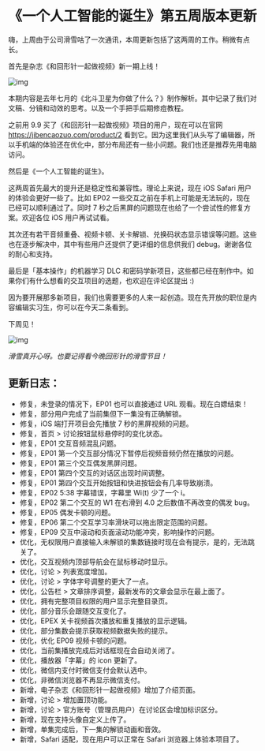 # 《一个人工智能的诞生》第五周版本更新

嗨，上周由于公司滑雪咕了一次通讯，本周更新包括了这两周的工作。稍微有点长。

首先是杂志《和回形针一起做视频》新一期上线！

![img](https://i.loli.net/2021/10/03/UsjFRz2nIhOrPiW.jpg)

本期内容是去年七月的《北斗卫星为你做了什么？》制作解析。其中记录了我们对文稿、分镜和动效的思考。以及一个手把手后期修痘教程。

之前用 9.9 买了《和回形针一起做视频》项目的用户，现在可以在官网 https://jibencaozuo.com/product/2 看到它。因为这里我们从头写了编辑器，所以手机端的体验还在优化中，部分布局还有一些小问题。我们也还是推荐先用电脑访问。

然后是《一个人工智能的诞生》。

这两周首先最大的提升还是稳定性和兼容性。理论上来说，现在 iOS Safari 用户的体验会更好一些了。比如 EP02 一些交互之前在手机上可能是无法玩的，现在已经可以顺利通过了。同时 7 秒之后黑屏的问题现在也给了一个尝试性的修复方案。欢迎各位 iOS 用户再试试看。

其次还有若干音频重叠、视频卡顿、关卡解锁、兑换码状态显示错误等问题。这些也在逐步解决中，其中有些用户还提供了更详细的信息供我们 debug。谢谢各位的耐心和支持。

最后是「基本操作」的机器学习 DLC 和密码学新项目，这些都已经在制作中。如果你们有什么想看的交互项目的选题，也欢迎在评论区提出 :)

因为要开展那多新项目，我们也需要更多的人来一起创造。现在先开放的职位是内容编辑实习生，你可以在今天二条看到。

下周见！

![img](https://i.loli.net/2021/10/03/k3rQpl2H5tdg6sm.jpg)

*滑雪真开心呀。也要记得看今晚回形针的滑雪节目！*

## **更新日志：**

- 修复，未登录的情况下，EP01 也可以直接通过 URL 观看。现在白嫖结束！
- 修复，部分用户完成了当前集但下一集没有正确解锁。
- 修复，iOS 端打开项目会先播放 7 秒的黑屏视频的问题。
- 修复，首页 > 讨论按钮鼠标悬停时的变化状态。
- 修复，EP01 交互音频混乱问题。
- 修复，EP01 第一个交互部分情况下暂停后视频音频仍然在播放的问题。
- 修复，EP01 第三个交互偶发黑屏问题。
- 修复，EP01 第四个交互的对话区出现时间调整。
- 修复，EP01 第四个交互开始按钮和快进按钮会有几率导致崩溃。
- 修复，EP02 5:38 字幕错误，字幕里 Wi(t) 少了一个 i。
- 修复，EP02 第二个交互的 W1 在右滑到 4.0 之后数值不再改变的偶发 bug。
- 修复，EP05 偶发卡顿的问题。
- 修复，EP06 第二个交互学习率滑块可以拖出限定范围的问题。
- 修复，EP09 交互中滚动和页面滚动功能冲突，影响操作的问题。
- 优化，无权限用户直接输入未解锁的集数链接时现在会有提示，是的，无法跳关了。
- 优化，交互视频内顶部导航会在鼠标移动时显示。
- 优化，讨论 > 列表宽度增加。
- 优化，讨论 > 字体字号调整的更大了一点。
- 优化，公告栏 > 文章排序调整，最新发布的文章会显示在最上面了。
- 优化，拥有完整项目权限的用户显示完整目录页。
- 优化，部分音乐会跟随交互变化了。
- 优化，EPEX 关卡视频首次播放和重复播放的显示逻辑。
- 优化，部分集数会提示获取视频数据失败的提示。
- 优化，优化 EP09 视频卡顿的问题。
- 优化，当前集播放完成后对话框现在会自动关闭了。
- 优化，播放器「字幕」的 icon 更新了。
- 优化，微信内支付时微信支付会默认选中。
- 优化，非微信浏览器不再显示微信支付。
- 新增，电子杂志《和回形针一起做视频》增加了介绍页面。
- 新增，讨论 > 增加置顶功能。
- 新增，讨论 > 官方账号（管理员用户）在讨论区会增加标识区分。
- 新增，现在支持头像自定义上传了。
- 新增，单集完成后，下一集的解锁动画和音效。
- 新增，Safari 适配，现在用户可以正常在 Safari 浏览器上体验本项目了。